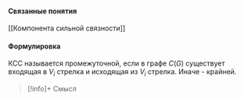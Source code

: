 #### Связанные понятия
[[Компонента сильной связности]]

#### Формулировка
КСС называется промежуточной, если в графе $C(G)$ существует входящая в $V_i$ стрелка и исходящая из $V_i$ стрелка. Иначе - крайней. 

>[!info]+ Смысл






